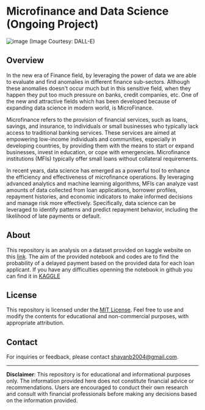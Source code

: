 # Microfinance and Data Science (Ongoing Project)
![image](https://github.com/Shayan-B/MicroFinance-Project/assets/32581929/6de4285e-dcf7-4fdf-84fe-ed274f422bb2)
(Image Courtesy: DALL-E)


## Overview

In the new era of Finance field, by leveraging the power of data we are able to evaluate and find anomalies in different finance sub-sectors. Although these anomalies doesn't occur much but in this sensitive field, when they happen they put too much pressure on banks, credit companies, etc. 
One of the new and attractive fields which has been developed because of expanding data science in modern world, is MicroFinance.

Microfinance refers to the provision of financial services, such as loans, savings, and insurance, to individuals or small businesses who typically lack access to traditional banking services. These services are aimed at empowering low-income individuals and communities, especially in developing countries, by providing them with the means to start or expand businesses, invest in education, or cope with emergencies. Microfinance institutions (MFIs) typically offer small loans without collateral requirements.

In recent years, data science has emerged as a powerful tool to enhance the efficiency and effectiveness of microfinance operations. By leveraging advanced analytics and machine learning algorithms, MFIs can analyze vast amounts of data collected from loan applications, borrower profiles, repayment histories, and economic indicators to make informed decisions and manage risk more effectively. Specifically, data science can be leveraged to identify patterns and predict repayment behavior, including the likelihood of late payments or default.

## About
This repository is an analysis on a dataset provided on kaggle website on this [link](https://www.kaggle.com/datasets/youngdaniel/loan-dataset/data). The aim of the provided notebook and codes are to find the probability of a delayed payment based on the provided data for each loan applicant.
If you have any difficulties openning the notebook in github you can find it in [KAGGLE](https://www.kaggle.com/code/shayanb2004/microfinance-notebook/notebook)

## License
This repository is licensed under the [MIT License](LICENSE). Feel free to use and modify the contents for educational and non-commercial purposes, with appropriate attribution.

## Contact
For inquiries or feedback, please contact [shayanb2004@gmail.com](mailto:shayanb2004@gmail.com).

---

**Disclaimer**: This repository is for educational and informational purposes only. The information provided here does not constitute financial advice or recommendations. Users are encouraged to conduct their own research and consult with financial professionals before making any decisions based on the information provided.
